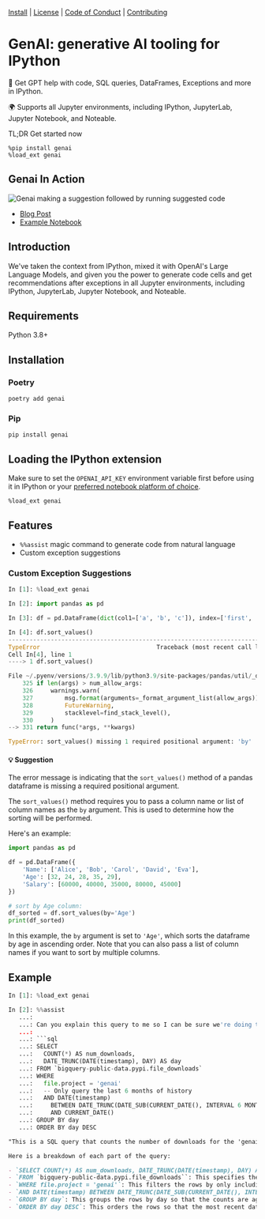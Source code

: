 [Install](#installation) | [License](./LICENSE) | [Code of Conduct](./CODE_OF_CONDUCT.md) | [Contributing](./CONTRIBUTING.md)

# GenAI: generative AI tooling for IPython

🦾 Get GPT help with code, SQL queries, DataFrames, Exceptions and more in IPython.

🌍 Supports all Jupyter environments, including IPython, JupyterLab, Jupyter Notebook, and Noteable.

TL;DR Get started now

```
%pip install genai
%load_ext genai
```

## Genai In Action

![Genai making a suggestion followed by running suggested code](https://user-images.githubusercontent.com/836375/225177905-17cfb526-60f8-486d-b468-60a6a01db02e.gif)

- [Blog Post](https://noteable.io/blog/introducing-genai/)
- [Example Notebook](https://app.noteable.io/f/1605d16d-f5d3-4099-8fec-2ca727075b3b/Introducing-Genai.ipynb)

<!-- --8<-- [start:intro] -->

## Introduction

We've taken the context from IPython, mixed it with OpenAI's Large Language Models, and given you the power to generate code cells and get recommendations after exceptions in all Jupyter environments, including IPython, JupyterLab, Jupyter Notebook, and Noteable.

<!-- --8<-- [end:intro] -->

<!-- --8<-- [start:requirements] -->

## Requirements

Python 3.8+

<!-- --8<-- [end:requirements] -->

<!-- --8<-- [start:install] -->

## Installation

### Poetry

```shell
poetry add genai
```

### Pip

```shell
pip install genai
```

<!-- --8<-- [end:install] -->

<!-- --8<-- [start:start] -->

## Loading the IPython extension

Make sure to set the `OPENAI_API_KEY` environment variable first before using it in IPython or your [preferred notebook platform of choice](https://noteable.io/).

```
%load_ext genai
```

## Features

- `%%assist` magic command to generate code from natural language
- Custom exception suggestions

### Custom Exception Suggestions

```python
In [1]: %load_ext genai

In [2]: import pandas as pd

In [3]: df = pd.DataFrame(dict(col1=['a', 'b', 'c']), index=['first', 'second', 'third'])

In [4]: df.sort_values()
---------------------------------------------------------------------------
TypeError                                 Traceback (most recent call last)
Cell In[4], line 1
----> 1 df.sort_values()

File ~/.pyenv/versions/3.9.9/lib/python3.9/site-packages/pandas/util/_decorators.py:331, in deprecate_nonkeyword_arguments.<locals>.decorate.<locals>.wrapper(*args, **kwargs)
    325 if len(args) > num_allow_args:
    326     warnings.warn(
    327         msg.format(arguments=_format_argument_list(allow_args)),
    328         FutureWarning,
    329         stacklevel=find_stack_level(),
    330     )
--> 331 return func(*args, **kwargs)

TypeError: sort_values() missing 1 required positional argument: 'by'
```

#### 💡 Suggestion

The error message is indicating that the `sort_values()` method of a pandas dataframe is missing a required positional argument.

The `sort_values()` method requires you to pass a column name or list of column names as the `by` argument. This is used to determine how the sorting will be performed.

Here's an example:

```python
import pandas as pd

df = pd.DataFrame({
    'Name': ['Alice', 'Bob', 'Carol', 'David', 'Eva'],
    'Age': [32, 24, 28, 35, 29],
    'Salary': [60000, 40000, 35000, 80000, 45000]
})

# sort by Age column:
df_sorted = df.sort_values(by='Age')
print(df_sorted)
```

In this example, the `by` argument is set to `'Age'`, which sorts the dataframe by age in ascending order. Note that you can also pass a list of column names if you want to sort by multiple columns.

## Example

````python
In [1]: %load_ext genai

In [2]: %%assist
   ...:
   ...: Can you explain this query to me so I can be sure we're doing the right things?
   ...:
   ...: ```sql
   ...: SELECT
   ...:   COUNT(*) AS num_downloads,
   ...:   DATE_TRUNC(DATE(timestamp), DAY) AS day
   ...: FROM `bigquery-public-data.pypi.file_downloads`
   ...: WHERE
   ...:   file.project = 'genai'
   ...:   -- Only query the last 6 months of history
   ...:   AND DATE(timestamp)
   ...:     BETWEEN DATE_TRUNC(DATE_SUB(CURRENT_DATE(), INTERVAL 6 MONTH), MONTH)
   ...:     AND CURRENT_DATE()
   ...: GROUP BY day
   ...: ORDER BY day DESC
````

```markdown
"This is a SQL query that counts the number of downloads for the 'genai' project on the Python Package Index (PyPI) over the last 6 months, grouped by day. The query selects the count and the date, truncating the date to the day level so that it's easier to read.

Here is a breakdown of each part of the query:

- `SELECT COUNT(*) AS num_downloads, DATE_TRUNC(DATE(timestamp), DAY) AS day`: This selects the count of the number of rows matched by the query as `num_downloads`, and the date truncated to the day level as `day`.
- `FROM `bigquery-public-data.pypi.file_downloads``: This specifies the table to query from.
- `WHERE file.project = 'genai'`: This filters the rows by only including downloads for the 'genai' project.
- `AND DATE(timestamp) BETWEEN DATE_TRUNC(DATE_SUB(CURRENT_DATE(), INTERVAL 6 MONTH), MONTH) AND CURRENT_DATE()`: This filters the rows by only including downloads from the last 6 months. The `DATE_SUB` function subtracts 6 months from the current date (`CURRENT_DATE()`), `DATE_TRUNC` truncates the result to be the start of the month and `DATE` converts the timestamp column to a date so the `BETWEEN` condition can filter rows between the start of 6 months ago and "today."
- `GROUP BY day`: This groups the rows by day so that the counts are aggregated by date.
- `ORDER BY day DESC`: This orders the rows so that the most recent date appears first in the result."
```

<!-- --8<-- [end:start] -->
